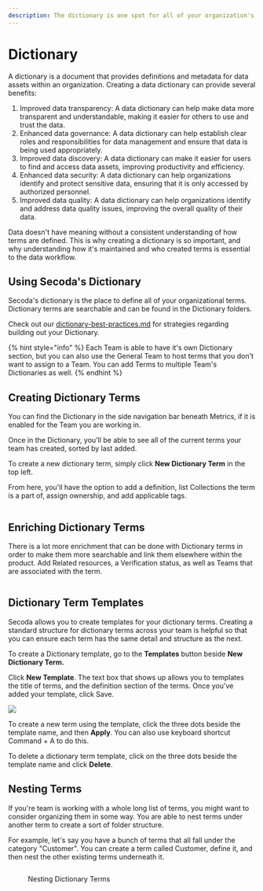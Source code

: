 ```yaml
---
description: The dictionary is one spot for all of your organization's terms
---
```


# Dictionary

A dictionary is a document that provides definitions and metadata for data assets within an organization. Creating a data dictionary can provide several benefits:

1. Improved data transparency: A data dictionary can help make data more transparent and understandable, making it easier for others to use and trust the data.
2. Enhanced data governance: A data dictionary can help establish clear roles and responsibilities for data management and ensure that data is being used appropriately.
3. Improved data discovery: A data dictionary can make it easier for users to find and access data assets, improving productivity and efficiency.
4. Enhanced data security: A data dictionary can help organizations identify and protect sensitive data, ensuring that it is only accessed by authorized personnel.
5. Improved data quality: A data dictionary can help organizations identify and address data quality issues, improving the overall quality of their data.

Data doesn't have meaning without a consistent understanding of how terms are defined. This is why creating a dictionary is so important, and why understanding how it's maintained and who created terms is essential to the data workflow.

## Using Secoda's Dictionary

Secoda's dictionary is the place to define all of your organizational terms. Dictionary terms are searchable and can be found in the Dictionary folders.

Check out our [dictionary-best-practices.md](../best-practices/dictionary-best-practices.md "mention") for strategies regarding building out your Dictionary.

{% hint style="info" %}
Each Team is able to have it's own Dictionary section, but you can also use the General Team to host terms that you don't want to assign to a Team. You can add Terms to multiple Team's Dictionaries as well.
{% endhint %}

## Creating Dictionary Terms

You can find the Dictionary in the side navigation bar beneath Metrics, if it is enabled for the Team you are working in.

Once in the Dictionary, you'll be able to see all of the current terms your team has created, sorted by last added.

To create a new dictionary term, simply click **New Dictionary Term** in the top left.

From here, you'll have the option to add a definition, list Collections the term is a part of, assign ownership, and add applicable tags.

<figure><img src="https://secoda-public-media-assets.s3.amazonaws.com/6a2d34cd-adff-4ec8-9922-d9167ad1a390.gif" alt=""><figcaption></figcaption></figure>

## Enriching Dictionary Terms

There is a lot more enrichment that can be done with Dictionary terms in order to make them more searchable and link them elsewhere within the product. Add Related resources, a Verification status, as well as Teams that are associated with the term.

<figure><img src="https://secoda-public-media-assets.s3.amazonaws.com/b9412fcc-974f-4c6b-b577-074cbede8cc0.png" alt=""><figcaption></figcaption></figure>

## Dictionary Term Templates

Secoda allows you to create templates for your dictionary terms. Creating a standard structure for dictionary terms across your team is helpful so that you can ensure each term has the same detail and structure as the next.

To create a Dictionary template, go to the **Templates** button beside **New Dictionary Term.**

Click **New Template**. The text box that shows up allows you to templates the title of terms, and the definition section of the terms. Once you've added your template, click Save.

![](https://secoda-public-media-assets.s3.amazonaws.com/ezgif.com-gif-maker%20\(5\).gif)

To create a new term using the template, click the three dots beside the template name, and then **Apply**. You can also use keyboard shortcut Command + A to do this.

To delete a dictionary term template, click on the three dots beside the template name and click **Delete**.

## Nesting Terms

If you're team is working with a whole long list of terms, you might want to consider organizing them in some way. You are able to nest terms under another term to create a sort of folder structure.

For example, let's say you have a bunch of terms that all fall under the category "Customer". You can create a term called Customer, define it, and then nest the other existing terms underneath it.

<figure><img src="https://secoda-public-media-assets.s3.amazonaws.com/4a8a8e08-10d2-430e-9e79-748ecff8e746.gif" alt=""><figcaption><p>Nesting Dictionary Terms</p></figcaption></figure>
